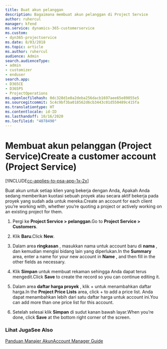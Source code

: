 ```yaml
---
title: Buat akun pelanggan
description: Bagaimana membuat akun pelanggan di Project Service
author: ruhercul
manager: kfend
ms.service: dynamics-365-customerservice
ms.custom:
- dyn365-projectservice
ms.date: 8/03/2018
ms.topic: article
ms.author: ruhercul
audience: Admin
search.audienceType:
- admin
- customizer
- enduser
search.app:
- D365CE
- D365PS
- ProjectOperations
ms.openlocfilehash: 0dc328d1e0a2deba256dacb1697aee65e89055e5
ms.sourcegitcommit: 5c4c9bf3ba018562d6cb3443c01d550489c415fa
ms.translationtype: HT
ms.contentlocale: id-ID
ms.lasthandoff: 10/16/2020
ms.locfileid: "4078490"
---
```

# <a name="create-a-customer-account-project-service"></a><span data-ttu-id="14f16-103">Membuat akun pelanggan (Project Service)</span><span class="sxs-lookup"><span data-stu-id="14f16-103">Create a customer account (Project Service)</span></span>

[!INCLUDE[cc-applies-to-psa-app-1x-2x](../includes/cc-applies-to-psa-app-1x-2x.md)]

<span data-ttu-id="14f16-104">Buat akun untuk setiap klien yang bekerja dengan Anda, Apakah Anda sedang memberikan kuotasi sebuah proyek atau secara aktif bekerja pada proyek yang sudah ada untuk mereka.</span><span class="sxs-lookup"><span data-stu-id="14f16-104">Create an account for each client you’re working with, whether you’re quoting a project or actively working on an existing project for them.</span></span>  
  
1.  <span data-ttu-id="14f16-105">Pergi ke **Project Service > pelanggan**.</span><span class="sxs-lookup"><span data-stu-id="14f16-105">Go to **Project Service > Customers**.</span></span>  
  
2.  <span data-ttu-id="14f16-106">Klik **Baru**.</span><span class="sxs-lookup"><span data-stu-id="14f16-106">Click **New**.</span></span>  
  
3.  <span data-ttu-id="14f16-107">Dalam area **ringkasan** , masukkan nama untuk account baru di **nama** , dan kemudian mengisi bidang lain yang diperlukan.</span><span class="sxs-lookup"><span data-stu-id="14f16-107">In the **Summary** area, enter a name for your new account in **Name** , and then fill in the other fields as necessary.</span></span>  
  
4.  <span data-ttu-id="14f16-108">Klik **Simpan** untuk membuat rekaman sehingga Anda dapat terus mengedit.</span><span class="sxs-lookup"><span data-stu-id="14f16-108">Click **Save** to create the record so you can continue editing it.</span></span>  
  
5.  <span data-ttu-id="14f16-109">Dalam area **daftar harga proyek** , klik + untuk menambahkan daftar harga.</span><span class="sxs-lookup"><span data-stu-id="14f16-109">In the **Project Price Lists** area, click + to add a price list.</span></span> <span data-ttu-id="14f16-110">Anda dapat menambahkan lebih dari satu daftar harga untuk account ini.</span><span class="sxs-lookup"><span data-stu-id="14f16-110">You can add more than one price list for this account.</span></span>  
  
6.  <span data-ttu-id="14f16-111">Setelah selesai klik **Simpan** di sudut kanan bawah layar.</span><span class="sxs-lookup"><span data-stu-id="14f16-111">When you’re done, click **Save** at the bottom right corner of the screen.</span></span>  
  
### <a name="see-also"></a><span data-ttu-id="14f16-112">Lihat Juga</span><span class="sxs-lookup"><span data-stu-id="14f16-112">See Also</span></span>  
 [<span data-ttu-id="14f16-113">Panduan Manajer Akun</span><span class="sxs-lookup"><span data-stu-id="14f16-113">Account Manager Guide</span></span>](../psa/account-manager-guide.md)
